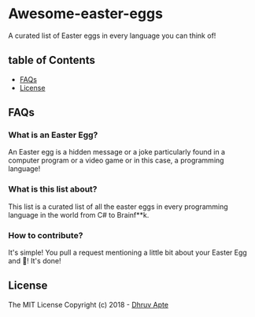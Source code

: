 # Awesome-easter-eggs
A curated list of Easter eggs in every language you can think of!

## table of Contents

- [FAQs](#faqs)
- [License](#license)

## FAQs

### What is an Easter Egg?

An Easter egg is a hidden message or a joke particularly found in a computer program or a video game or in this case, a programming 
language!

### What is this list about?

This list is a curated list of all the easter eggs in every programming language in the world from C# to Brainf**k.

### How to contribute?

It's simple! You pull a request mentioning a little bit about your Easter Egg and :tada:! It's done!

## License

The MIT License Copyright (c) 2018 - [Dhruv Apte](https://github.com/the-ethan-hunt)
